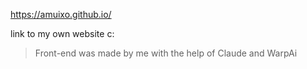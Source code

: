 https://amuixo.github.io/

link to my own website c:

> Front-end was made by me with the help of Claude and WarpAi